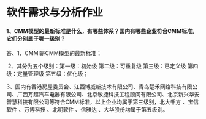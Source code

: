 # 软件需求与分析作业

#### 1、CMM模型的最新标准是什么，有哪些体系？国内有哪些企业符合CMM标准，它们分别属于哪一级别？

答、1、CMMI是CMM模型的最新标准；

​	2、其分为五个级别：第一级：初始级   第二级：可重复级   第三级：已定义级   第四级：定量管理级   第五级：优化级；

​	3、国内有香港房屋委员会、江西博威新技术有限公司、青岛楚禾网络科技有限公司、广西万超汽车电器有限公司、北京敏捷科技工程顾问有限公司、北京新兴华安智慧科技有限公司等符合CMM标准，以上企业均属于第三级别，北大千方 、宝信软件 、万博科技 、北明软件 、信雅达 、大华股份均属于第五级别。

